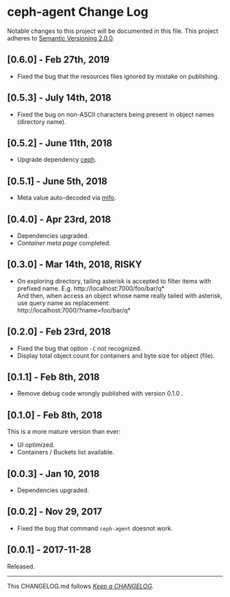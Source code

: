 #   ceph-agent Change Log

Notable changes to this project will be documented in this file. This project adheres to [Semantic Versioning 2.0.0](http://semver.org/).

##  [0.6.0] - Feb 27th, 2019

*   Fixed the bug that the resources files ignored by mistake on publishing.

##  [0.5.3] - July 14th, 2018

*   Fixed the bug on non-ASCII characters being present in object names (directory name).

##  [0.5.2] - June 11th, 2018

*   Upgrade dependency [ceph](https://www.npmjs.com/package/ceph).

##  [0.5.1] - June 5th, 2018

*   Meta value auto-decoded via [mifo](https://www.npmjs.com/package/mifo).

##  [0.4.0] - Apr 23rd, 2018

*   Dependencies upgraded.
*   *Container meta page* completed.

##  [0.3.0] - Mar 14th, 2018, RISKY

*   On exploring directory, tailing asterisk is accepted to filter items with prefixed name. E.g.
    http://localhost:7000/foo/bar/q*  
    And then, when access an object whose name really tailed with asterisk, use query name as replacement:  
    http://localhost:7000/?name=foo/bar/q*

##	[0.2.0] - Feb 23rd, 2018

*	Fixed the bug that option `-C` not recognized.
*	Display total object count for containers and byte size for object (file).

##	[0.1.1] - Feb 8th, 2018

*	Remove debug code wrongly published with version 0.1.0 .

##	[0.1.0] - Feb 8th, 2018

This is a more mature version than ever:
*	UI optimized.
*	Containers / Buckets list available.

##	[0.0.3] - Jan 10, 2018

*	Dependencies upgraded.

##  [0.0.2] - Nov 29, 2017

*   Fixed the bug that command `ceph-agent` doesnot work.

##	[0.0.1] - 2017-11-28

Released.

---
This CHANGELOG.md follows [*Keep a CHANGELOG*](http://keepachangelog.com/).
